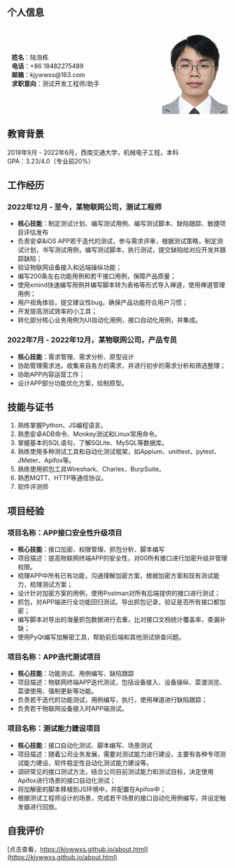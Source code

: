 
## 个人信息


<div style="display: flex; align-items: center; justify-content: space-between">  
    <p style="margin-left: 10px;">  
        <b>姓名</b>：陆浩栋<br>
        <b>电话</b>：+86 18482275489<br>
        <b>邮箱</b>：kjywwxs@163.com<br>
        <b>求职意向</b>：测试开发工程师/助手  
    </p>  
    <img src="/images/证件照.jpg" width = "150" height = "200" alt="证件照"/>  
</div>

## 教育背景

2018年9月 - 2022年6月，西南交通大学，机械电子工程，本科  
GPA：3.23/4.0（专业前20%）

## 工作经历

### 2022年12月 - 至今，某物联网公司，测试工程师

- **核心技能**：制定测试计划、编写测试用例、编写测试脚本、缺陷跟踪、敏捷项目评估发布
- 负责安卓&iOS APP若干迭代的测试，参与需求评审，根据测试策略，制定测试计划，书写测试用例，编写测试脚本，执行测试，提交缺陷给对应开发并跟踪缺陷；
- 验证物联网设备接入和远端操纵功能；
- 编写200条左右功能用例和若干接口用例，保障产品质量；
- 使用xmind快速编写用例并编写脚本转为表格等形式导入禅道，使用禅道管理用例；
- 用户视角体验，提交建议性bug，确保产品功能符合用户习惯；
- 开发提高测试效率的小工具；
- 转化部分核心业务用例为UI自动化用例，接口自动化用例，并集成。

### 2022年7月 - 2022年12月，某物联网公司，产品专员

- **核心技能**：需求管理、需求分析、原型设计
- 协助管理需求池，收集来自各方的需求，并进行初步的需求分析和筛选整理；
- 协助APP内容运营工作；
- 设计APP部分功能优化方案，绘制原型。

## 技能与证书

1. 熟练掌握Python、JS编程语言。
2. 熟悉安卓ADB命令、Monkey测试和Linux常用命令。
3. 掌握基本的SQL语句，了解SQLite、MySQL等数据库。
4. 熟练使用多种测试工具和自动化测试框架，如Appium、unittest、pytest、JMeter、Apifox等。
5. 熟练使用抓包工具Wireshark、Charles、BurpSuite。
6. 熟悉MQTT、HTTP等通信协议。
7. 软件评测师

## 项目经验

### 项目名称：APP接口安全性升级项目

- **核心技能**：接口加密、权限管理、抓包分析、脚本编写
- 项目描述：提高物联网终端APP的安全性，对00所有接口进行加密升级并管理权限。
- 梳理APP中所有已有功能，沟通理解加密方案，根据加密方案和现有测试能力，梳理测试方案；
- 设计针对加密方案的用例，使用Postman对所有后端提供的接口进行测试；
- 抓包，对APP端进行全功能回归测试。导出抓包记录，验证是否所有接口都加密；
- 编写脚本对导出的海量抓包数据进行去重，比对接口文档统计覆盖率，查漏补缺；
- 使用PyQt编写加解密工具，帮助前后端和其他测试排查问题。

### 项目名称：APP迭代测试项目

- **核心技能**：功能测试、用例编写、缺陷跟踪
- 项目描述：物联网终端APP迭代测试，包括设备接入、设备操纵、菜谱浏览、菜谱使用、强制更新等功能。
- 负责若干迭代的功能测试，用例编写，执行，使用禅道进行缺陷跟踪；
- 负责若干物联网设备接入时APP端测试。

### 项目名称：测试能力建设项目

- **核心技能**：接口自动化测试、脚本编写、场景测试
- 项目描述：随着公司业务发展，需要对测试能力进行建设，主要有各种专项测试能力建设，软件稳定性自动化测试能力建设等。
- 调研常见的接口测试方法，结合公司目前测试能力和测试目标，决定使用Apifox进行场景的接口自动化测试；
- 将加解密的脚本移植到JS环境中，并配置在Apifox中；
- 根据测试工程师设计的场景，完成若干场景的接口自动化用例编写，并设定触发器进行回放。

## 自我评价

[点击查看，https://kjywwxs.github.io/about.html](https://kjywwxs.github.io/about.html)

